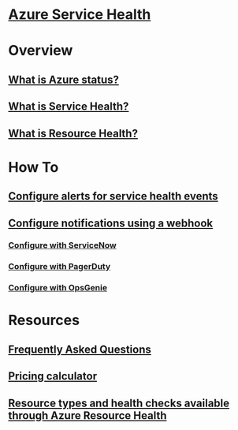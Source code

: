 # [Azure Service Health](index.md)

# Overview
## [What is Azure status?](azure-status-overview.md)
## [What is Service Health?](service-health-overview.md)
## [What is Resource Health?](resource-health-overview.md)
# How To
## [Configure alerts for service health events](../monitoring-and-diagnostics/monitoring-activity-log-alerts-on-service-notifications.md?toc=%2fservice-health%2ftoc.json)
## [Configure notifications using a webhook](service-health-alert-webhook-guide.md)
### [Configure with ServiceNow](service-health-alert-webhook-servicenow.md)
### [Configure with PagerDuty](service-health-alert-webhook-pagerduty.md)
### [Configure with OpsGenie](service-health-alert-webhook-opsgenie.md)
# Resources
## [Frequently Asked Questions](resource-health-faq.md)
## [Pricing calculator](https://www.azure.cn/pricing/calculator/)
## [Resource types and health checks available through Azure Resource Health](resource-health-checks-resource-types.md)

